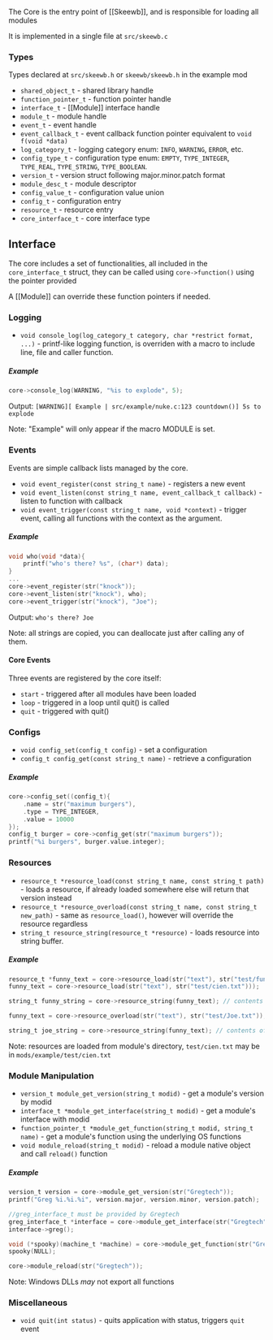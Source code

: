 The Core is the entry point of [[Skeewb]], and is responsible for loading all modules

It is implemented in a single file at `src/skeewb.c`

### Types
Types declared at `src/skeewb.h` or `skeewb/skeewb.h` in the example mod
- `shared_object_t` - shared library handle
- `function_pointer_t` - function pointer handle
- `interface_t` - [[Module]] interface handle
- `module_t` - module handle
- `event_t` - event handle
- `event_callback_t` - event callback function pointer equivalent to `void f(void *data)`
- `log_category_t` - logging category enum: `INFO`, `WARNING`, `ERROR`, etc.
- `config_type_t` - configuration type enum: `EMPTY`, `TYPE_INTEGER`, `TYPE_REAL`, `TYPE_STRING`, `TYPE_BOOLEAN`. 
- `version_t` - version struct following major.minor.patch format
- `module_desc_t` - module descriptor
- `config_value_t` - configuration value union
- `config_t` - configuration entry
- `resource_t` - resource entry
- `core_interface_t` - core interface type

## Interface

The core includes a set of functionalities, all included in the `core_interface_t` struct, they can be called using `core->function()` using the pointer provided

A [[Module]] can override these function pointers if needed.

### Logging
- `void console_log(log_category_t category, char *restrict format, ...)` - printf-like logging function, is overriden with a macro to include line, file and caller function.
##### Example
```c
core->console_log(WARNING, "%is to explode", 5);
```
Output: `[WARNING][ Example | src/example/nuke.c:123 countdown()] 5s to explode`

Note: "Example" will only appear if the macro MODULE is set.

### Events
Events are simple callback lists managed by the core.
- `void event_register(const string_t name)` - registers a new event
- `void event_listen(const string_t name, event_callback_t callback)` - listen to function with callback
- `void event_trigger(const string_t name, void *context)` - trigger event, calling all functions with the context as the argument.
##### Example
```c
void who(void *data){
	printf("who's there? %s", (char*) data);
}
...
core->event_register(str("knock"));
core->event_listen(str("knock"), who);
core->event_trigger(str("knock"), "Joe");
```
Output: `who's there? Joe`

Note: all strings are copied, you can deallocate just after calling any of them.

#### Core Events
Three events are registered by the core itself:
- `start` - triggered after all modules have been loaded
- `loop` - triggered in a loop until quit() is called
- `quit` - triggered with quit()

### Configs
- `void config_set(config_t config)` - set a configuration
- `config_t config_get(const string_t name)` - retrieve a configuration
##### Example
```c
core->config_set((config_t){
	.name = str("maximum burgers"),
	.type = TYPE_INTEGER,
	.value = 10000
});
config_t burger = core->config_get(str("maximum burgers"));
printf("%i burgers", burger.value.integer);
```
### Resources
- `resource_t *resource_load(const string_t name, const string_t path)` - loads a resource, if already loaded somewhere else will return that version instead
- `resource_t *resource_overload(const string_t name, const string_t new_path)` - same as `resource_load()`, however will override the resource regardless
- `string_t resource_string(resource_t *resource)` - loads resource into string buffer.

##### Example
```c
resource_t *funny_text = core->resource_load(str("text"), str("test/fun.txt")));
funny_text = core->resource_load(str("text"), str("test/cien.txt")));

string_t funny_string = core->resource_string(funny_text); // contents of fun.txt

funny_text = core->resource_overload(str("text"), str("test/Joe.txt"));

string_t joe_string = core->resource_string(funny_text); // contents of Joe.txt
```
Note: resources are loaded from module's directory, `test/cien.txt` may be in `mods/example/test/cien.txt`

### Module Manipulation
- `version_t module_get_version(string_t modid)` - get a module's version by modid
- `interface_t *module_get_interface(string_t modid)` - get a module's interface with modid
- `function_pointer_t *module_get_function(string_t modid, string_t name)` - get a module's function using the underlying OS functions
- `void module_reload(string_t modid)` - reload a module native object and call `reload()` function
##### Example
```c
version_t version = core->module_get_version(str("Gregtech"));
printf("Greg %i.%i.%i", version.major, version.minor, version.patch);

//greg_interface_t must be provided by Gregtech
greg_interface_t *interface = core->module_get_interface(str("Gregtech"));
interface->greg();

void (*spooky)(machine_t *machine) = core->module_get_function(str("Gregtech"), str("spooky"));
spooky(NULL);

core->module_reload(str("Gregtech"));
```
Note: Windows DLLs _may_ not export all functions

### Miscellaneous
- `void quit(int status)` - quits application with status, triggers `quit` event